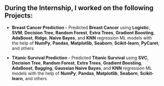 ## During the Internship, I worked on the following Projects: 

  - **Breast Cancer Prediction -** Predicted **Breast Cancer** using **Logistic**, **SVM**, **Decision Tree**, **Random Forest**, **Extra Trees**, **Gradient Boosting**, **AdaBoost**, **Ridge**, **Naive Bayes**, and **KNN** regression ML models with the help of **NumPy**, **Pandas**, **Matplotlib**, **Seaborn**, **Scikit-learn**, **PyCaret**, and others

  - **Titanic Survival Prediction -** Predicted **Titanic Survival** using **SVC**, **Decision Tree**, **Random Forest**, **Extra Trees**, **Gradient Boosting**, **AdaBoost**, **Bagging**, **Gaussian Naive Bayes**, and **KNN** regression ML models with the help of **NumPy**, **Pandas**, **Matplotlib**, **Seaborn**, **Scikit-learn**, and others
